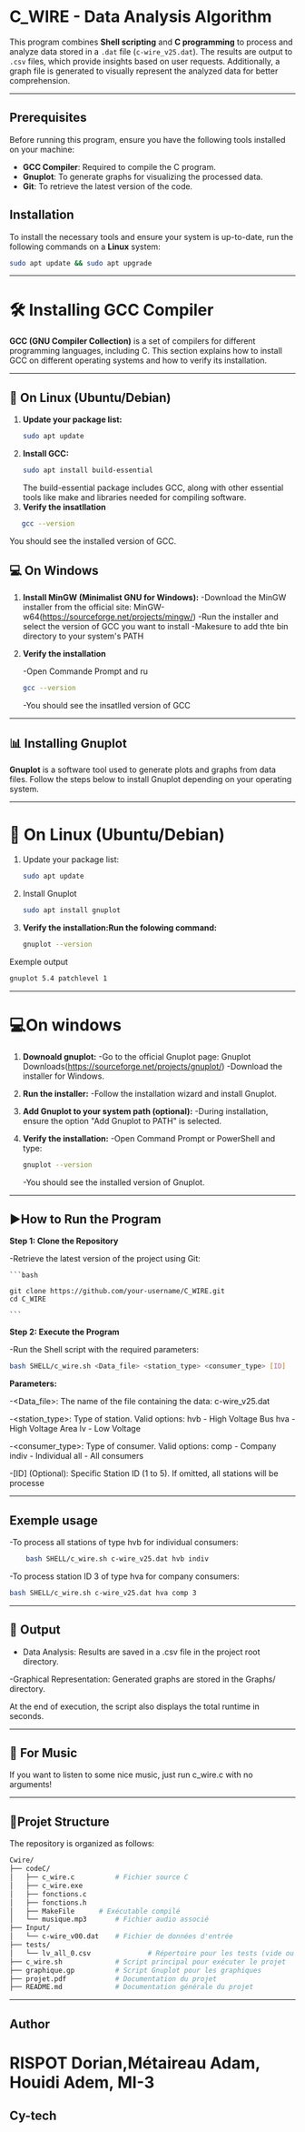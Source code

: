 ﻿# C_WIRE - Data Analysis Algorithm

This program combines **Shell scripting** and **C programming** to process and analyze data stored in a `.dat` file (`c-wire_v25.dat`). The results are output to `.csv` files, which provide insights based on user requests. Additionally, a graph file is generated to visually represent the analyzed data for better comprehension.

---

## Prerequisites

Before running this program, ensure you have the following tools installed on your machine:

- **GCC Compiler**: Required to compile the C program.
- **Gnuplot**: To generate graphs for visualizing the processed data.
- **Git**: To retrieve the latest version of the code.

## Installation

To install the necessary tools and ensure your system is up-to-date, run the following commands on a **Linux** system:

```bash
sudo apt update && sudo apt upgrade
 ```
---
# 🛠️ **Installing GCC Compiler**

**GCC (GNU Compiler Collection)** is a set of compilers for different programming languages, including C. This section explains how to install GCC on different operating systems and how to verify its installation.

---

## 🐧 **On Linux (Ubuntu/Debian)**

1. **Update your package list:**
   ```bash
   sudo apt update
    ```
2. **Install GCC:**
    ```bash
    sudo apt install build-essential
    ```
    The build-essential package includes GCC, along with other essential tools like make and libraries needed for compiling software.
 3. **Verify the insatllation**
 ```bash
    gcc --version
```
You should see the installed version of GCC.

##  💻 **On Windows**

1. **Install MinGW (Minimalist GNU for Windows):**
    -Download the MinGW installer from the official site: MinGW-w64(https://sourceforge.net/projects/mingw/)
    -Run the installer and select the version of GCC you want to install 
    -Makesure to  add thte bin directory to your system's PATH

2. **Verify the installation**

    -Open Commande Prompt and ru
    ```bash
    gcc --version
    ```
    -You should see the insatlled version of GCC
---
## 📊 **Installing Gnuplot**

**Gnuplot** is a software tool used to generate plots and graphs from data files. Follow the steps below to install Gnuplot depending on your operating system.

---

# 🐧 **On Linux (Ubuntu/Debian)**

1. Update your package list:
   ```bash
   sudo apt update
   ```
2. Install Gnuplot
   ```bash
   sudo apt install gnuplot
   ```
3. **Verify the installation:Run the folowing command:**
   ```bash 
   gnuplot --version
    ```
Exemple  output
```bash
gnuplot 5.4 patchlevel 1
```
---

#  💻**On windows**

1. **Downoald gnuplot:**
    -Go to the official Gnuplot page: Gnuplot Downloads(https://sourceforge.net/projects/gnuplot/)
    -Download the installer for Windows.
    
2. **Run the installer:**
    -Follow the installation wizard and install Gnuplot.
3. **Add Gnuplot to your system path (optional):**
    -During installation, ensure the option "Add Gnuplot to PATH" is selected.

4.  **Verify the installation:**
    -Open Command Prompt or PowerShell and type:
    ```bash
    gnuplot --version
    ```
    -You should see the installed version of Gnuplot.

---
## ▶️**How to Run the Program**
**Step 1: Clone the Repository**

-Retrieve the latest version of the project using Git:

    ```bash

    git clone https://github.com/your-username/C_WIRE.git
    cd C_WIRE

    ```
**Step 2: Execute the Program**

-Run the Shell script with the required parameters:
```bash
bash SHELL/c_wire.sh <Data_file> <station_type> <consumer_type> [ID]
```
**Parameters:**

-<Data_file>: The name of the file containing the data:
    c-wire_v25.dat

-<station_type>: Type of station. Valid options:
    hvb - High Voltage Bus
    hva - High Voltage Area
    lv - Low Voltage

-<consumer_type>: Type of consumer. Valid options:
    comp - Company
    indiv - Individual
    all - All consumers

-[ID] (Optional): Specific Station ID (1 to 5). If omitted, all stations will be processe

---
## **Exemple usage**

-To process all stations of type hvb for individual consumers:
```bash
    bash SHELL/c_wire.sh c-wire_v25.dat hvb indiv
```
-To process station ID 3 of type hva for company consumers:
```bash
bash SHELL/c_wire.sh c-wire_v25.dat hva comp 3
```

---
## 💾 **Output**

- Data Analysis:
 Results are saved in a .csv file in the project root directory.

-Graphical Representation:
 Generated graphs are stored in the Graphs/ directory.

At the end of execution, the script also displays the total runtime in seconds.

---
## 🎵 **For Music**
If you want to listen to some nice music, just run c_wire.c with no arguments!

---

## 📂**Projet Structure**

The repository is organized as follows:
```bash
Cwire/
├── codeC/
│   ├── c_wire.c          # Fichier source C
│   ├── c_wire.exe
│   ├── fonctions.c
│   ├── fonctions.h
│   ├── MakeFile      # Exécutable compilé
│   └── musique.mp3       # Fichier audio associé
├── Input/
│   └── c-wire_v00.dat    # Fichier de données d'entrée
├── tests/ 
│   └── lv_all_0.csv              # Répertoire pour les tests (vide ou à remplir)
├── c_wire.sh             # Script principal pour exécuter le projet
├── graphique.gp          # Script Gnuplot pour les graphiques      
├── projet.pdf            # Documentation du projet
├── README.md             # Documentation générale du projet
```

---
## **Author**

# RISPOT Dorian,Métaireau Adam, Houidi Adem, MI-3

## **Cy-tech**


    
